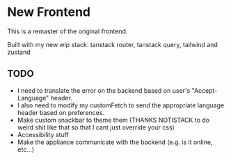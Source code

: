 # New Frontend

This is a remaster of the original frontend.

Built with my new wip stack: tanstack router, tanstack query, tailwind and zustand

## TODO

- I need to translate the error on the backend based on user's "Accept-Language" header.
- I also need to modify my customFetch to send the appropriate language header based on preferences.
- Make custom snackbar to theme them (THANKS NOTISTACK to do weird shit like that so that I cant just override your css)
- Accessibility stuff
- Make the appliance communicate with the backend (e.g. is it online, etc...)